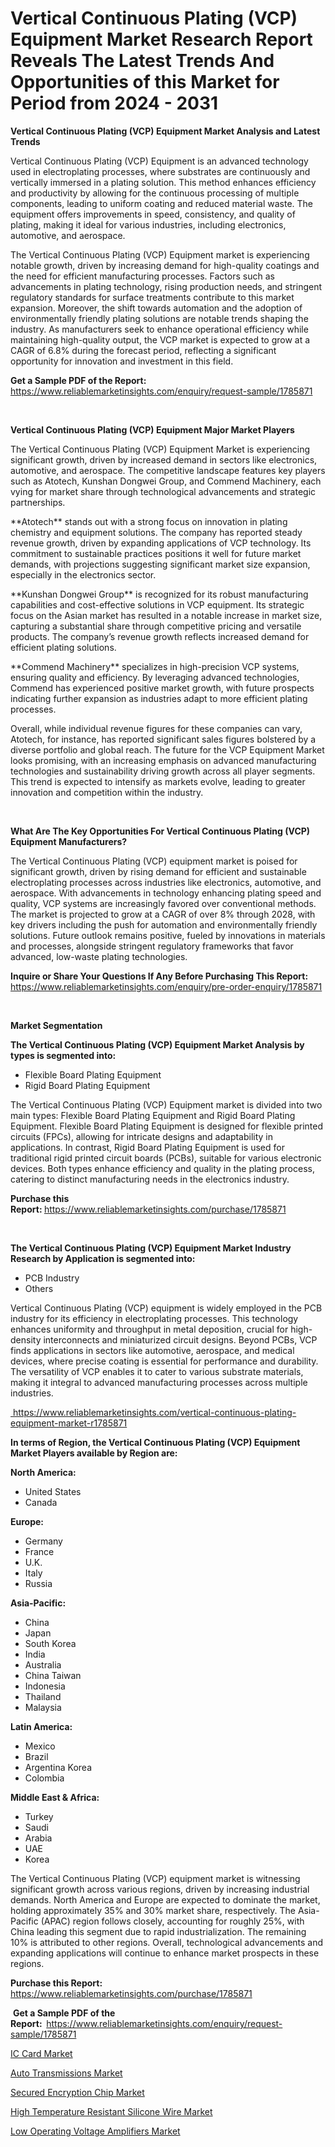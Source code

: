 <p><h1>Vertical Continuous Plating (VCP) Equipment Market Research Report Reveals The Latest Trends And Opportunities of this Market for Period from 2024 - 2031</h1></p><p><strong>Vertical Continuous Plating (VCP) Equipment Market Analysis and Latest Trends</strong></p>
<p><p>Vertical Continuous Plating (VCP) Equipment is an advanced technology used in electroplating processes, where substrates are continuously and vertically immersed in a plating solution. This method enhances efficiency and productivity by allowing for the continuous processing of multiple components, leading to uniform coating and reduced material waste. The equipment offers improvements in speed, consistency, and quality of plating, making it ideal for various industries, including electronics, automotive, and aerospace.</p><p>The Vertical Continuous Plating (VCP) Equipment market is experiencing notable growth, driven by increasing demand for high-quality coatings and the need for efficient manufacturing processes. Factors such as advancements in plating technology, rising production needs, and stringent regulatory standards for surface treatments contribute to this market expansion. Moreover, the shift towards automation and the adoption of environmentally friendly plating solutions are notable trends shaping the industry. As manufacturers seek to enhance operational efficiency while maintaining high-quality output, the VCP market is expected to grow at a CAGR of 6.8% during the forecast period, reflecting a significant opportunity for innovation and investment in this field.</p></p>
<p><strong>Get a Sample PDF of the Report:&nbsp;</strong> <a href="https://www.reliablemarketinsights.com/enquiry/request-sample/1785871?utm_campaign=1575&utm_medium=2&utm_source=Github&utm_content=ia&utm_term=13102024&utm_id=vertical-continuous-plating-vcp-equipment">https://www.reliablemarketinsights.com/enquiry/request-sample/1785871</a></p>
<p>&nbsp;</p>
<p><strong>Vertical Continuous Plating (VCP) Equipment Major Market Players</strong></p>
<p><p>The Vertical Continuous Plating (VCP) Equipment Market is experiencing significant growth, driven by increased demand in sectors like electronics, automotive, and aerospace. The competitive landscape features key players such as Atotech, Kunshan Dongwei Group, and Commend Machinery, each vying for market share through technological advancements and strategic partnerships.</p><p>**Atotech** stands out with a strong focus on innovation in plating chemistry and equipment solutions. The company has reported steady revenue growth, driven by expanding applications of VCP technology. Its commitment to sustainable practices positions it well for future market demands, with projections suggesting significant market size expansion, especially in the electronics sector.</p><p>**Kunshan Dongwei Group** is recognized for its robust manufacturing capabilities and cost-effective solutions in VCP equipment. Its strategic focus on the Asian market has resulted in a notable increase in market size, capturing a substantial share through competitive pricing and versatile products. The company’s revenue growth reflects increased demand for efficient plating solutions.</p><p>**Commend Machinery** specializes in high-precision VCP systems, ensuring quality and efficiency. By leveraging advanced technologies, Commend has experienced positive market growth, with future prospects indicating further expansion as industries adapt to more efficient plating processes.</p><p>Overall, while individual revenue figures for these companies can vary, Atotech, for instance, has reported significant sales figures bolstered by a diverse portfolio and global reach. The future for the VCP Equipment Market looks promising, with an increasing emphasis on advanced manufacturing technologies and sustainability driving growth across all player segments. This trend is expected to intensify as markets evolve, leading to greater innovation and competition within the industry.</p></p>
<p>&nbsp;</p>
<p><strong>What Are The Key Opportunities For Vertical Continuous Plating (VCP) Equipment Manufacturers?</strong></p>
<p><p>The Vertical Continuous Plating (VCP) equipment market is poised for significant growth, driven by rising demand for efficient and sustainable electroplating processes across industries like electronics, automotive, and aerospace. With advancements in technology enhancing plating speed and quality, VCP systems are increasingly favored over conventional methods. The market is projected to grow at a CAGR of over 8% through 2028, with key drivers including the push for automation and environmentally friendly solutions. Future outlook remains positive, fueled by innovations in materials and processes, alongside stringent regulatory frameworks that favor advanced, low-waste plating technologies.</p></p>
<p><strong>Inquire or Share Your Questions If Any Before Purchasing This Report:</strong> <a href="https://www.reliablemarketinsights.com/enquiry/pre-order-enquiry/1785871?utm_campaign=1575&utm_medium=2&utm_source=Github&utm_content=ia&utm_term=13102024&utm_id=vertical-continuous-plating-vcp-equipment">https://www.reliablemarketinsights.com/enquiry/pre-order-enquiry/1785871</a></p>
<p>&nbsp;</p>
<p><strong>Market Segmentation</strong></p>
<p><strong>The Vertical Continuous Plating (VCP) Equipment Market Analysis by types is segmented into:</strong></p>
<p><ul><li>Flexible Board Plating Equipment</li><li>Rigid Board Plating Equipment</li></ul></p>
<p><p>The Vertical Continuous Plating (VCP) Equipment market is divided into two main types: Flexible Board Plating Equipment and Rigid Board Plating Equipment. Flexible Board Plating Equipment is designed for flexible printed circuits (FPCs), allowing for intricate designs and adaptability in applications. In contrast, Rigid Board Plating Equipment is used for traditional rigid printed circuit boards (PCBs), suitable for various electronic devices. Both types enhance efficiency and quality in the plating process, catering to distinct manufacturing needs in the electronics industry.</p></p>
<p><strong>Purchase this Report:&nbsp;</strong><a href="https://www.reliablemarketinsights.com/purchase/1785871?utm_campaign=1575&utm_medium=2&utm_source=Github&utm_content=ia&utm_term=13102024&utm_id=vertical-continuous-plating-vcp-equipment">https://www.reliablemarketinsights.com/purchase/1785871</a></p>
<p>&nbsp;</p>
<p><strong>The Vertical Continuous Plating (VCP) Equipment Market Industry Research by Application is segmented into:</strong></p>
<p><ul><li>PCB Industry</li><li>Others</li></ul></p>
<p><p>Vertical Continuous Plating (VCP) equipment is widely employed in the PCB industry for its efficiency in electroplating processes. This technology enhances uniformity and throughput in metal deposition, crucial for high-density interconnects and miniaturized circuit designs. Beyond PCBs, VCP finds applications in sectors like automotive, aerospace, and medical devices, where precise coating is essential for performance and durability. The versatility of VCP enables it to cater to various substrate materials, making it integral to advanced manufacturing processes across multiple industries.</p></p>
<p><a href="https://www.reliablemarketinsights.com/vertical-continuous-plating-equipment-market-r1785871?utm_campaign=1575&utm_medium=2&utm_source=Github&utm_content=ia&utm_term=13102024&utm_id=vertical-continuous-plating-vcp-equipment">&nbsp;https://www.reliablemarketinsights.com/vertical-continuous-plating-equipment-market-r1785871</a></p>
<p><strong>In terms of Region, the Vertical Continuous Plating (VCP) Equipment Market Players available by Region are:</strong></p>
<p>
    <p> <strong> North America: </strong>
        <ul>
            <li>United States</li>
            <li>Canada</li>
        </ul>
        </p> 
    <p> <strong> Europe: </strong>
        <ul>
            <li>Germany</li>
            <li>France</li>
            <li>U.K.</li>
            <li>Italy</li>
            <li>Russia</li>
        </ul>
        </p> 
    <p> <strong> Asia-Pacific: </strong>
        <ul>
            <li>China</li>
            <li>Japan</li>
            <li>South Korea</li>
            <li>India</li>
            <li>Australia</li>
            <li>China Taiwan</li>
            <li>Indonesia</li>
            <li>Thailand</li>
            <li>Malaysia</li>
        </ul>
        </p> 
    <p> <strong> Latin America: </strong>
        <ul>
            <li>Mexico</li>
            <li>Brazil</li>
            <li>Argentina Korea</li>
            <li>Colombia</li>
        </ul>
        </p> 
    <p> <strong> Middle East & Africa: </strong>
        <ul>
            <li>Turkey</li>
            <li>Saudi</li>
            <li>Arabia</li>
            <li>UAE</li>
            <li>Korea</li>
        </ul>
    </p>
    </p>
<p><p>The Vertical Continuous Plating (VCP) equipment market is witnessing significant growth across various regions, driven by increasing industrial demands. North America and Europe are expected to dominate the market, holding approximately 35% and 30% market share, respectively. The Asia-Pacific (APAC) region follows closely, accounting for roughly 25%, with China leading this segment due to rapid industrialization. The remaining 10% is attributed to other regions. Overall, technological advancements and expanding applications will continue to enhance market prospects in these regions.</p></p>
<p><strong>Purchase this Report: </strong><a href="https://www.reliablemarketinsights.com/purchase/1785871?utm_campaign=1575&utm_medium=2&utm_source=Github&utm_content=ia&utm_term=13102024&utm_id=vertical-continuous-plating-vcp-equipment">https://www.reliablemarketinsights.com/purchase/1785871</a></p>
<p>&nbsp;<strong>Get a Sample PDF of the Report:&nbsp;&nbsp;</strong><a href="https://www.reliablemarketinsights.com/enquiry/request-sample/1785871?utm_campaign=1575&utm_medium=2&utm_source=Github&utm_content=ia&utm_term=13102024&utm_id=vertical-continuous-plating-vcp-equipment">https://www.reliablemarketinsights.com/enquiry/request-sample/1785871</a></p>
<p><strong></strong></p>
<p><p><a href="https://www.linkedin.com/pulse/ic-card-sector-surge-132-growth-roadmap-2031-mkt-wired-ytknf?utm_campaign=1575&utm_medium=2&utm_source=Github&utm_content=ia&utm_term=13102024&utm_id=vertical-continuous-plating-vcp-equipment">IC Card Market</a></p><p><a href="https://issuu.com/reportprime-2/docs/auto-transmissions-market-size-2030_c9e81c4edf689c?utm_campaign=1575&utm_medium=2&utm_source=Github&utm_content=ia&utm_term=13102024&utm_id=vertical-continuous-plating-vcp-equipment">Auto Transmissions Market</a></p><p><a href="https://www.linkedin.com/pulse/influencing-factors-secured-encryption-chip-market-insights-h6vlf?utm_campaign=1575&utm_medium=2&utm_source=Github&utm_content=ia&utm_term=13102024&utm_id=vertical-continuous-plating-vcp-equipment">Secured Encryption Chip Market</a></p><p><a href="https://github.com/MarciaRunte/Market-Research-Report-List-1/blob/main/high-temperature-resistant-silicone-wire-market.md?utm_campaign=1575&utm_medium=2&utm_source=Github&utm_content=ia&utm_term=13102024&utm_id=vertical-continuous-plating-vcp-equipment">High Temperature Resistant Silicone Wire Market</a></p><p><a href="https://www.linkedin.com/pulse/low-operating-voltage-amplifiers-market-forecasts-trends-lftue?utm_campaign=1575&utm_medium=2&utm_source=Github&utm_content=ia&utm_term=13102024&utm_id=vertical-continuous-plating-vcp-equipment">Low Operating Voltage Amplifiers Market</a></p></p>